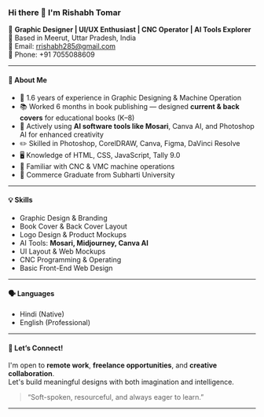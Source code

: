 ### Hi there 👋 I'm **Rishabh Tomar**

🎨 **Graphic Designer | UI/UX Enthusiast | CNC Operator | AI Tools Explorer**  
📍 Based in Meerut, Uttar Pradesh, India  
📧 Email: [rrishabh285@gmail.com](mailto:rrishabh285@gmail.com)  
📱 Phone: +91 7055088609

---

#### 🧠 About Me

- 💼 1.6 years of experience in Graphic Designing & Machine Operation  
- 📚 Worked 6 months in book publishing — designed **current & back covers** for educational books (K–8)  
- 🤖 Actively using **AI software tools like Mosari**, Canva AI, and Photoshop AI for enhanced creativity  
- ✏️ Skilled in Photoshop, CorelDRAW, Canva, Figma, DaVinci Resolve  
- 🖥️ Knowledge of HTML, CSS, JavaScript, Tally 9.0  
- 🔧 Familiar with CNC & VMC machine operations  
- 📘 Commerce Graduate from Subharti University  

---

#### 💡 Skills

- Graphic Design & Branding  
- Book Cover & Back Cover Layout  
- Logo Design & Product Mockups  
- AI Tools: **Mosari, Midjourney, Canva AI**  
- UI Layout & Web Mockups  
- CNC Programming & Operating  
- Basic Front-End Web Design  

---

#### 🗣️ Languages

- Hindi (Native)  
- English (Professional)  

---

#### 🤝 Let’s Connect!

I'm open to **remote work**, **freelance opportunities**, and **creative collaboration**.  
Let's build meaningful designs with both imagination and intelligence.

> “Soft-spoken, resourceful, and always eager to learn.”

---
